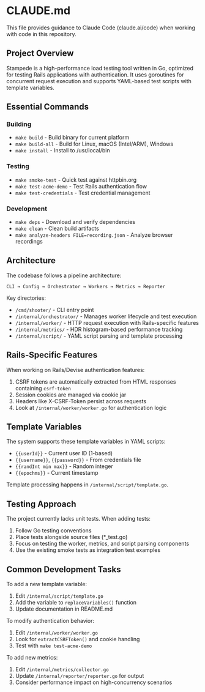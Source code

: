 # CLAUDE.md

This file provides guidance to Claude Code (claude.ai/code) when working with code in this repository.

## Project Overview

Stampede is a high-performance load testing tool written in Go, optimized for testing Rails applications with authentication. It uses goroutines for concurrent request execution and supports YAML-based test scripts with template variables.

## Essential Commands

### Building
- `make build` - Build binary for current platform
- `make build-all` - Build for Linux, macOS (Intel/ARM), Windows
- `make install` - Install to /usr/local/bin

### Testing
- `make smoke-test` - Quick test against httpbin.org
- `make test-acme-demo` - Test Rails authentication flow
- `make test-credentials` - Test credential management

### Development
- `make deps` - Download and verify dependencies
- `make clean` - Clean build artifacts
- `make analyze-headers FILE=recording.json` - Analyze browser recordings

## Architecture

The codebase follows a pipeline architecture:

```
CLI → Config → Orchestrator → Workers → Metrics → Reporter
```

Key directories:
- `/cmd/shooter/` - CLI entry point
- `/internal/orchestrator/` - Manages worker lifecycle and test execution
- `/internal/worker/` - HTTP request execution with Rails-specific features
- `/internal/metrics/` - HDR histogram-based performance tracking
- `/internal/script/` - YAML script parsing and template processing

## Rails-Specific Features

When working on Rails/Devise authentication features:
1. CSRF tokens are automatically extracted from HTML responses containing `csrf-token`
2. Session cookies are managed via cookie jar
3. Headers like X-CSRF-Token persist across requests
4. Look at `/internal/worker/worker.go` for authentication logic

## Template Variables

The system supports these template variables in YAML scripts:
- `{{userId}}` - Current user ID (1-based)
- `{{username}}`, `{{password}}` - From credentials file
- `{{randInt min max}}` - Random integer
- `{{epochms}}` - Current timestamp

Template processing happens in `/internal/script/template.go`.

## Testing Approach

The project currently lacks unit tests. When adding tests:
1. Follow Go testing conventions
2. Place tests alongside source files (*_test.go)
3. Focus on testing the worker, metrics, and script parsing components
4. Use the existing smoke tests as integration test examples

## Common Development Tasks

To add a new template variable:
1. Edit `/internal/script/template.go`
2. Add the variable to `replaceVariables()` function
3. Update documentation in README.md

To modify authentication behavior:
1. Edit `/internal/worker/worker.go`
2. Look for `extractCSRFToken()` and cookie handling
3. Test with `make test-acme-demo`

To add new metrics:
1. Edit `/internal/metrics/collector.go`
2. Update `/internal/reporter/reporter.go` for output
3. Consider performance impact on high-concurrency scenarios